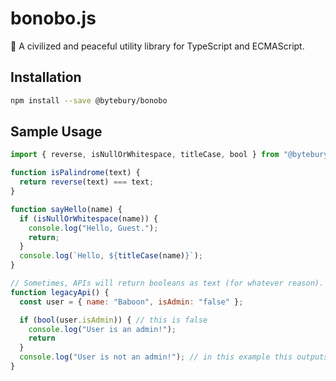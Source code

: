 # bonobo.js
🙊 A civilized and peaceful utility library for TypeScript and ECMAScript.

## Installation

```sh
npm install --save @bytebury/bonobo
```

## Sample Usage

```js
import { reverse, isNullOrWhitespace, titleCase, bool } from "@bytebury/bonobo"

function isPalindrome(text) {
  return reverse(text) === text;
}

function sayHello(name) {
  if (isNullOrWhitespace(name)) {
    console.log("Hello, Guest.");
    return;
  }
  console.log(`Hello, ${titleCase(name)}`);
}

// Sometimes, APIs will return booleans as text (for whatever reason).
function legacyApi() {
  const user = { name: "Baboon", isAdmin: "false" };

  if (bool(user.isAdmin)) { // this is false
    console.log("User is an admin!");
    return
  }
  console.log("User is not an admin!"); // in this example this outputs!
}


```

